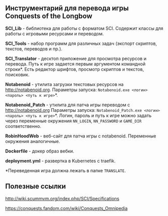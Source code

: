 ## Инструментарий для перевода игры Conquests of the Longbow

**SCI_Lib** - библиотека для работы с форматом SCI. 
Содержит классы для работы с игровыми ресурсами и переводом.

**SCI_Tools** - набор программ для различных задач (экспорт скриптов, текстов, переводов и пр.).

**SCI_Translator** - десктоп приложение для просмотра ресурсов и перевода.
Путь к игре задается первым аргументом командной строки*.
Есть редактор шрифтов, просмотр скриптов и текстов, поисковик.

**Notabenoid** - утилита загрузки текстовых ресурсов на http://notabenoid.org.
Параметры запуска: `Notabenoid.exe <логин> <пароль> <путь к игре>`*.

**Notabenoid_Patch** - утилита для патча игры переводом с http://notabenoid.org
Параметры запуска: `Notabenoid_Patch.exe <логин> <пароль> <путь к игре>`*.
Логин, пароль и путь к игре можно задать через переменные окружения `NN_LOGIN`, `NN_PASSWORD` и `GAME_DIR` соответственно.

**RobinHoodWeb** - веб-сайт для патча игры с notabenoid. Переменные окружения аналогичные.

**Dockerfile** - докер образ вебки.

**deployment.yml** - развертка в Kubernetes с traefik.

*Переведенная игра должна лежать в папке `TRANSLATE`.

## Полезные ссылки

http://wiki.scummvm.org/index.php/SCI/Specifications

https://conquests.fandom.com/wiki/Conquests_Omnipedia
